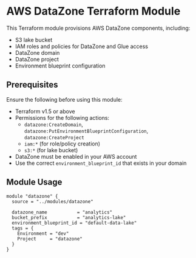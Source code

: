 # AWS DataZone Terraform Module

This Terraform module provisions AWS DataZone components, including:
- S3 lake bucket
- IAM roles and policies for DataZone and Glue access
- DataZone domain
- DataZone project
- Environment blueprint configuration

## Prerequisites

Ensure the following before using this module:

- Terraform v1.5 or above
- Permissions for the following actions:
  - `datazone:CreateDomain`, `datazone:PutEnvironmentBlueprintConfiguration`, `datazone:CreateProject`
  - `iam:*` (for role/policy creation)
  - `s3:*` (for lake bucket)
- DataZone must be enabled in your AWS account
- Use the correct `environment_blueprint_id` that exists in your domain

## Module Usage

```hcl
module "datazone" {
  source = "../modules/datazone"

  datazone_name           = "analytics"
  bucket_prefix           = "analytics-lake"
  environment_blueprint_id = "default-data-lake"
  tags = {
    Environment = "dev"
    Project     = "datazone"
  }
}
